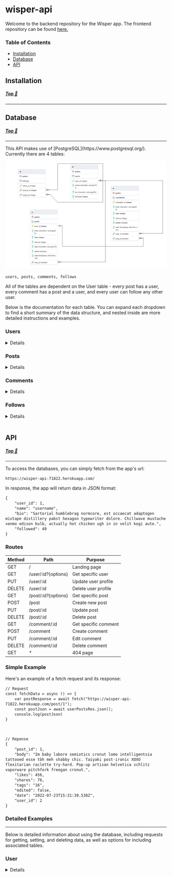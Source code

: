 # wisper-api
Welcome to the backend repository for the Wisper app. The frontend repository can be found [here.](https://github.com/AnthonyConnell/wisper-frontend)
### Table of Contents
* [Installation](#installation)
* [Database](#database)
* [API](#api)

## Installation
##### [Top :arrow_up_small:](#table-of-contents)

<hr>

## Database
##### [Top :arrow_up_small:](#table-of-contents)
<hr>
This API makes use of [PostgreSQL](https://www.postgresql.org/). Currently there are 4 tables:

![Database ERD](./assets/erd.png)

`users, posts, comments, follows`

All of the tables are dependent on the User table - every post has a user, every comment has a post and a user, and every user can follow any other user.

Below is the documentation for each table. You can expand each dropdown to find a short summary of the data structure, and nested inside are more detailed instructions and examples.

### Users
<details>
<hr>

### Summary
The Users table holds basic information about the user, such as the name and bio. Each user has posts, comments, and follows, and those are contained in associated tables.

### Columns
Column		| Data type		| Nullable? | Description
---			| ---			| --- 		| ---
user_id		| integer		| false 	| The user's primary key
name		| string		| false		| The user's username
bio			| string		| true 		| The user's bio
followed	| integer		| true		| How many users are following this user

### Associations
Table 	| Foreign key	| Relationship
--- 	| --- 			| ---
posts	| user_id		| Has many
comments| user_id		| Has many
follows	| source_id		| Belongs to many

### Requests
See [API/User](#user) for information on requests.
<hr>
</details>

### Posts
<details>
<hr>

### Summary
The Post table contains information about the post, such as the body of the post, as well as likes and shares. Every post belongs to the user who posted it, and it can have many comments.

### Columns
Column	| Data type	| Nullable?	| Description
---		| ---		| --- 		| ---
post_id	| integer	| false		| The post's primary key
body	| string	| false		| The text body of the post
likes	| integer	| false		| The amount of likes the post has
shares	| integer	| false		| The amount of shares the post has
tags	| string	| true		| The tags on the post
edited	| bool		| false		| Whether or not the post has been edited
date	| date		| false		| The time the post was created
user_id	| integer	| false		| The profile ID of the user who posted it

### Associations
Table 	| Foreign key	| Relationship
--- 	| --- 			| ---
user	| user_id		| Belongs to
comments| post_id		| Has many
<hr>
</details>

### Comments
<details>
<hr>

### Summary
The Comments table is very similar to the Post table: It has almost identical columns, the exceptions being the lack of tags and the addition of post_id. Each comment belongs to the user who posted it, and the post it was posted on.

### Columns
Column		| Data type	| Nullable?	| Description
---			| ---		| ---		| ---
comment_id	| integer	| false		| The comment's primary key
body		| string	| false		| The text body of the comment
likes		| integer	| false		| The amount of likes the comment has
shares		| integer	| false		| The amount of shares the comment has
edited		| bool		| false		| Whether or not the comment has been edited
date		| date		| false		| The time the comment was created
user_id		| integer	| false		| The profile ID of the user who posted it
post_id		| integer	| false 	| The ID of the post being commented on

### Associations
Table 	| Foreign key	| Relationship
--- 	| --- 			| ---
user	| user_id		| Belongs to
posts	| user_id		| Belongs to

<hr>
</details>

### Follows
<details>
<hr>

### Summary
The Follows table is a junction table, which tracks which users each user is following. Each line in this table indicates a single one-way follow; The `source_id` is the id of the user who is following the target, and the `target_id` is the id of the user who is being followed.

### Columns

Column		| Data type		| Description
---			| ---			| ---
follow_id	| integer		| The id of this entry
source_id	| integer		| The id of the source user
target_id	| integer		| The id of the target user

### Associations
The Follows table has no associations of its own, as it is a junction table. The Users table associates with itself through this table.
<hr>
</details>

<br>

## API
##### [Top :arrow_up_small:](#table-of-contents)
<hr>

To access the databases, you can simply fetch from the app's url:

	https://wisper-api-71822.herokuapp.com/

In response, the app will return data in JSON format:

	{
		"user_id": 1,
		"name": "username",
		"bio": "Sartorial humblebrag normcore, est occaecat adaptogen mixtape distillery pabst hexagon typewriter dolore. Chillwave mustache venmo edison bulb, actually hot chicken ugh in in velit kogi aute.",
		"followed": 49
	}

### Routes
Method	| Path					| Purpose
---		| --- 					| ---
GET 	| /						| Landing page
GET		| /user/:id?{options}	| Get specific user
PUT		| /user/:id				| Update user profile
DELETE	| /user/:id				| Delete user profile
GET		| /post/:id?{options}	| Get specific post
POST	| /post					| Create new post
PUT		| /post/:id				| Update post
DELETE	| /post/:id				| Delete post
GET		| /comment/:id			| Get specific comment
POST	| /comment 				| Create comment
PUT		| /comment/:id			| Edit comment
DELETE	| /comment/:id			| Delete comment
GET		| *						| 404 page

### Simple Example
Here's an example of a fetch request and its response:

	// Request
	const fetchData = async () => { 
		var postResponse = await fetch("https://wisper-api-71822.herokuapp.com/post/1");
		const postJson = await userPostsRes.json();
		console.log(postJson)
	}

<br>

	// Reponse
	{
		"post_id": 1,
		"body": "Im baby labore semiotics cronut lomo intelligentsia tattooed esse tbh meh shabby chic. Taiyaki post-ironic XOXO flexitarian raclette try-hard. Pop-up artisan helvetica schlitz vaporware pitchfork freegan cronut.",
		"likes": 456,
		"shares": 76,
		"tags": "16",
		"edited": false,
		"date": "2022-07-23T15:31:39.538Z",
		"user_id": 2
	}

### Detailed Examples
<hr>
Below is detailed information about using the database, including requests for getting, setting, and deleting data, as well as options for including associated tables.

### User
<details>
<hr>

### Requests

<!-- GET SECTION -->
<details>
<summary>GET</summary>
<hr>

Request structure:

	GET https://wisper-api-71822.herokuapp.com/user/{id}?{options}

Parameters:

`id:` The id of the user to fetch from

`options:` Options to choose what data to include in the response

Options:

`withPosts=true:` Include the user's posts

`withComments=true:` Include the user's comments

`withFollows=true:` Include the user's follows

<br>
Response structure:

	{
		"user_id": integer,
		"name": string,
		"bio": string,
		"followed": integer,
		// optional includes
		"posts": object array,
		"follows": object array,
		"comments": object array
	}	

### Examples
1: Get user data

	// Request
	const fetchData = async () => { 
		var postResponse = await fetch("https://wisper-api-71822.herokuapp.com/post/1");
		const postJson = await userPostsRes.json();
		console.log(postJson)
	}

<br>

	// Reponse
	{
		"post_id": 1,
		"body": "Im baby labore semiotics cronut lomo intelligentsia tattooed esse tbh meh shabby chic. Taiyaki post-ironic XOXO flexitarian raclette try-hard. Pop-up artisan helvetica schlitz vaporware pitchfork freegan cronut.",
		"likes": 456,
		"shares": 76,
		"tags": "16",
		"edited": false,
		"date": "2022-07-23T15:31:39.538Z",
		"user_id": 2
	}

2: Get user data with posts, comments, and follows

		// Request
	const fetchData = async () => { 
		var postResponse = await fetch("https://wisper-api-71822.herokuapp.com/user/2?withPosts=true&withComments=true&withFollows=true");
		const postJson = await userPostsRes.json();
		console.log(postJson)
	}

<br>

	// Reponse
	{
		"user_id": 2,
		"name": "pokemon",
		"bio": "3 wolf moon occupy lo-fi pop-up 90's pug raclette, try-hard kogi kickstarter tilde shabby chic fingerstache gochujang dreamcatcher",
		"followed": 132,
		"posts": [
		{
			"post_id": 1,
			"body": "Im baby labore semiotics cronut lomo intelligentsia tattooed esse tbh meh shabby chic. Taiyaki post-ironic XOXO flexitarian raclette try-hard. Pop-up artisan helvetica schlitz vaporware pitchfork freegan cronut.",
			"likes": 456,
			"shares": 76,
			"tags": "16",
			"edited": false,
			"date": "2022-07-23T15:31:39.538Z",
			"user_id": 2
		}
	],
	"follows": [
		{
			"user_id": 1,
			"name": "username",
			"bio": "Sartorial humblebrag normcore, est occaecat adaptogen mixtape distillery pabst hexagon typewriter dolore. Chillwave mustache venmo edison bulb, actually hot chicken ugh in in velit kogi aute.",
			"followed": 894
		}
	],
	"comments": []
	}


<hr>
</details>

<!-- PUT SECTION -->

<details>
<summary>PUT</summary>
<hr>

Request structure:

	PUT https://wisper-api-71822.herokuapp.com/user/{id}

Parameters:

`id:` The id of the user to update

<br>
Response structure:

	{
		message: "Successfully updated user {id}"
		updatedUser: {
			"user_id": integer,
			"name": string,
			"bio": string,
			"followed": integer
		}
	}	

### Example
1: Update username

	// Request
	let response = await fetch(`https://wisper-api-71822.herokuapp.com/user/3`, {
		method: 'PUT',
		headers: {
			'Content-Type': 'application/json'
		}, 
		body: JSON.stringify({
			name: "Werefox22"
		})
	})
	responseJson = response.json()
	console.log(responseJson)

<br>

	// Reponse
	{
		message: "Successfully updated user 3"
		updatedUser: {
			"user_id": 3,
			"name": "Werefox22",
			"bio": "Lorem ipsum",
			"followed": "7"
		}
	}	

2: Update entire user

	// Request
	let response = await fetch(`https://wisper-api-71822.herokuapp.com/user/4`, {
		method: 'PUT',
		headers: {
			'Content-Type': 'application/json'
		}, 
		body: JSON.stringify({
			// note that user_id is excluded here as it's the primary key and cannot be changed
			"name": "Typerfish",
			"bio": "",
			"followed": 10
		})
	})
	responseJson = response.json()
	console.log(responseJson)

<br>

	// Reponse
	{
		message: "Successfully updated user 4"
		updatedUser: {
			"user_id": 4,
			"name": "Typerfish",
			"bio": "",
			"followed": 10
		}
	}	


<hr>
</details>

<details>
<summary>DELETE</summary>
<hr>

Request structure:

	DELETE https://wisper-api-71822.herokuapp.com/user/{id}

Parameters:

`id:` The id of the user to delete

<br>
Response structure:

	{
		message: "Deleted user {id}"
	}	

### Example

	// Request
	let response = await fetch(`https://wisper-api-71822.herokuapp.com/user/3`, {
		method: 'DELETE',
		headers: {
			'Content-Type': 'application/json'
		}
	})
	responseJson = response.json()
	console.log(responseJson)

<br>

	// Reponse
	{
		message: "Deleted user 3"
	}	

</details>

<hr>
</details>